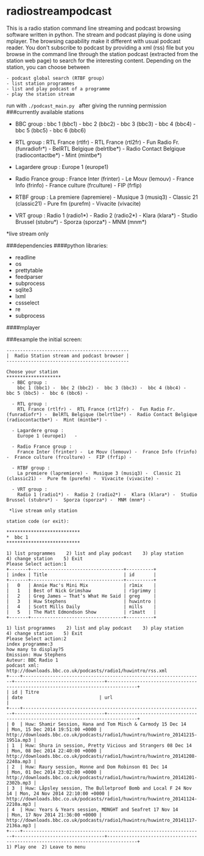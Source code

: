 radiostreampodcast
==================

This is a radio station command line streaming and podcast browsing software written in python. The stream and podcast playing is done using mplayer. The browsing capability make it different with usual podcast reader. You don't subscribe to podcast by providing a xml (rss) file but you browse in the command line through the station podcast (extracted from the station web page) to search for the interesting content. Depending on the station, you can choose between

	- podcast global search (RTBF group)
	- list station programmes
	- list and play podcast of a programme
    - play the station stream


run with 
`./podcast_main.py ` after giving the running permission
###currently available stations
  - BBC group :
	bbc 1 (bbc1) -  bbc 2 (bbc2) -  bbc 3 (bbc3) -  bbc 4 (bbc4) -  bbc 5 (bbc5) -  bbc 6 (bbc6)  

  - RTL group :
	RTL France (rtlfr) -  RTL France (rtl2fr) -  Fun Radio Fr. (funradiofr*) -  BelRTL Belgique (belrtlbe*) -  Radio Contact Belgique (radiocontactbe*) -  Mint (mintbe*) 

  - Lagardere group :
	Europe 1 (europe1)   

  - Radio France group :
	France Inter (frinter) -  Le Mouv (lemouv) -  France Info (frinfo) -  France culture (frculture) -  FIP (frfip)  

  - RTBF group :
	La premiere (lapremiere) -  Musique 3 (musiq3) -  Classic 21 (classic21) -  Pure fm (purefm) -  Vivacite (vivacite)  

  - VRT group :
	Radio 1 (radio1*) -  Radio 2 (radio2*) -  Klara (klara*) -  Studio Brussel (stubru*) -  Sporza (sporza*) -  MNM (mnm*)  


 *live stream only

###dependencies
####python libraries:
* readline
* os
* prettytable
* feedparser
* subprocess 
* sqlite3
* lxml
* cssselect
* re
* subprocess 

####mplayer

###example
the initial screen:
```
---------------------------------------------
|  Radio Station stream and podcast browser |
---------------------------------------------

Choose your station
********************
  - BBC group :
	bbc 1 (bbc1) -  bbc 2 (bbc2) -  bbc 3 (bbc3) -  bbc 4 (bbc4) -  bbc 5 (bbc5) -  bbc 6 (bbc6) -  

  - RTL group :
	RTL France (rtlfr) -  RTL France (rtl2fr) -  Fun Radio Fr. (funradiofr*) -  BelRTL Belgique (belrtlbe*) -  Radio Contact Belgique (radiocontactbe*) -  Mint (mintbe*) -  

  - Lagardere group :
	Europe 1 (europe1)   -  

  - Radio France group :
	France Inter (frinter) -  Le Mouv (lemouv) -  France Info (frinfo) -  France culture (frculture) -  FIP (frfip) -   

  - RTBF group :
	La premiere (lapremiere) -  Musique 3 (musiq3) -  Classic 21 (classic21) -  Pure fm (purefm) -  Vivacite (vivacite) -  

  - VRT group :
	Radio 1 (radio1*) -  Radio 2 (radio2*) -  Klara (klara*) -  Studio Brussel (stubru*) -  Sporza (sporza*) -  MNM (mnm*) -  

 *live stream only station

station code (or exit):
```

```
***************************
*  bbc 1
*************************** 

1) list programmes    2) list and play podcast    3) play station    4) change station    5) Exit    
Please Select action:1
+-------+----------------------------------+----------+
| index | Title                            | id       |
+-------+----------------------------------+----------+
|   0   | Annie Mac's Mini Mix             | r1mix    |
|   1   | Best of Nick Grimshaw            | r1grimmy |
|   2   | Greg James – That’s What He Said | greg     |
|   3   | Huw Stephens                     | huwintro |
|   4   | Scott Mills Daily                | mills    |
|   5   | The Matt Edmondson Show          | r1matt   |
+-------+----------------------------------+----------+

1) list programmes    2) list and play podcast    3) play station    4) change station    5) Exit    
Please Select action:2
index programme:3
how many to display?5
Emission: Huw Stephens
Auteur: BBC Radio 1
podcast xml: http://downloads.bbc.co.uk/podcasts/radio1/huwintro/rss.xml
+----+------------------------------------------------------------------+---------------------------------+---------------------------------------------------------------------------------+
| id | Titre                                                            | date                            | url                                                                             |
+----+------------------------------------------------------------------+---------------------------------+---------------------------------------------------------------------------------+
| 0  | Huw: Shamir Session, Hana and Tom Misch & Carmody 15 Dec 14      | Mon, 15 Dec 2014 19:51:00 +0000 | http://downloads.bbc.co.uk/podcasts/radio1/huwintro/huwintro_20141215-1951a.mp3 |
| 1  | Huw: Shura in session, Pretty Vicious and Strangers 08 Dec 14    | Mon, 08 Dec 2014 22:40:00 +0000 | http://downloads.bbc.co.uk/podcasts/radio1/huwintro/huwintro_20141208-2240a.mp3 |
| 2  | Huw: Raury session, Honne and Dom Robinson 01 Dec 14             | Mon, 01 Dec 2014 23:02:00 +0000 | http://downloads.bbc.co.uk/podcasts/radio1/huwintro/huwintro_20141201-2302b.mp3 |
| 3  | Huw: Låpsley session, The Bulletproof Bomb and Local F 24 Nov 14 | Mon, 24 Nov 2014 22:10:00 +0000 | http://downloads.bbc.co.uk/podcasts/radio1/huwintro/huwintro_20141124-2210a.mp3 |
| 4  | Huw: Years & Years session, MDNGHT and Seafret 17 Nov 14         | Mon, 17 Nov 2014 21:36:00 +0000 | http://downloads.bbc.co.uk/podcasts/radio1/huwintro/huwintro_20141117-2136a.mp3 |
+----+------------------------------------------------------------------+---------------------------------+---------------------------------------------------------------------------------+
1) Play one  2) Leave to menu




```
